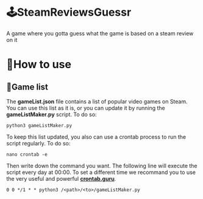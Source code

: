 # 🕹️SteamReviewsGuessr 
A game where you gotta guess what the game is based on a steam review on it

# 📖How to use
## 📜Game list
The __gameList.json__ file contains a list of popular video games on Steam. You can use this list as it is, or you can update it by running the __gameListMaker.py__ script. To do so:
```
python3 gameListMaker.py
```

To keep this list updated, you also can use a crontab process to run the script regularly. To do so:
```
nano crontab -e
``` 
Then write down the command you want. The following line will execute the script every day at 00:00. To set a different time we recommand you to use the very useful and powerful **[crontab.guru](https://crontab.guru)**.
```
0 0 */1 * * python3 /<path>/<to>/gameListMaker.py
```
